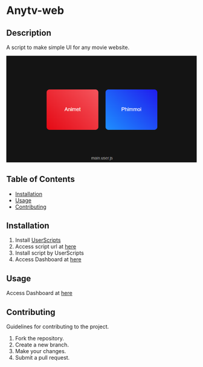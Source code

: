 # Anytv-web

## Description
A script to make simple UI for any movie website.

![Screenshot](./img/Screenshot1.png "Screenshot")

## Table of Contents
- [Installation](#installation)
- [Usage](#usage)
- [Contributing](#contributing)

## Installation

1. Install [UserScripts](https://github.com/quoid/userscripts?tab=readme-ov-file#installation)
2. Access script url at [here](https://hajaulee.github.io/anytv-web/main.uset.js)
3. Install script by UserScripts
4. Access Dashboard at [here](https://hajaulee.github.io/anytv-web)

## Usage

Access Dashboard at [here](https://hajaulee.github.io/anytv-web)

## Contributing
Guidelines for contributing to the project.

1. Fork the repository.
2. Create a new branch.
3. Make your changes.
4. Submit a pull request.
